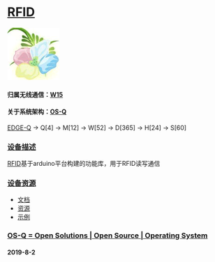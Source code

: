 ﻿# [RFID](https://github.com/OS-Q/D99)
[![sites](OS-Q/qitas.png)](http://www.OS-Q.com)
#### 归属无线通信：[W15](https://github.com/OS-Q/W15)
#### 关于系统架构：[OS-Q](https://github.com/OS-Q/OS-Q)

[EDGE-Q](https://github.com/OS-Q/EDGE-Q) -> Q[4] -> M[12] -> W[52] -> D[365] -> H[24] -> S[60]

### [设备描述](https://github.com/OS-Q/D99/wiki) 

[RFID](https://github.com/OS-Q/D99)基于arduino平台构建的功能库，用于RFID读写通信

### [设备资源](https://github.com/OS-Q/D99) 

* [文档](docs/)
* [资源](src/)
* [示例](examples/)

### [OS-Q = Open Solutions | Open Source |  Operating System ](http://www.OS-Q.com/D99)
####  2019-8-2